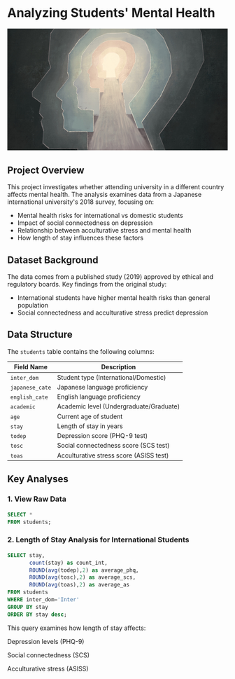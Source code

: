 # Analyzing Students' Mental Health

![Illustration of silhouetted heads](mentalhealth.jpg)

## Project Overview
This project investigates whether attending university in a different country affects mental health. The analysis examines data from a Japanese international university's 2018 survey, focusing on:
- Mental health risks for international vs domestic students
- Impact of social connectedness on depression
- Relationship between acculturative stress and mental health
- How length of stay influences these factors

## Dataset Background
The data comes from a published study (2019) approved by ethical and regulatory boards. Key findings from the original study:
- International students have higher mental health risks than general population
- Social connectedness and acculturative stress predict depression

## Data Structure
The `students` table contains the following columns:

| Field Name      | Description                                      |
|-----------------|--------------------------------------------------|
| `inter_dom`     | Student type (International/Domestic)           |
| `japanese_cate` | Japanese language proficiency                   |
| `english_cate`  | English language proficiency                    |
| `academic`      | Academic level (Undergraduate/Graduate)         |
| `age`           | Current age of student                          |
| `stay`          | Length of stay in years                         |
| `todep`         | Depression score (PHQ-9 test)                   |
| `tosc`          | Social connectedness score (SCS test)           |
| `toas`          | Acculturative stress score (ASISS test)         |

## Key Analyses

### 1. View Raw Data
```sql
SELECT * 
FROM students;
```

### 2. Length of Stay Analysis for International Students
```sql
SELECT stay,
       count(stay) as count_int,
       ROUND(avg(todep),2) as average_phq,
       ROUND(avg(tosc),2) as average_scs,
       ROUND(avg(toas),2) as average_as
FROM students 
WHERE inter_dom='Inter' 
GROUP BY stay 
ORDER BY stay desc;
```

This query examines how length of stay affects:

Depression levels (PHQ-9)

Social connectedness (SCS)

Acculturative stress (ASISS)